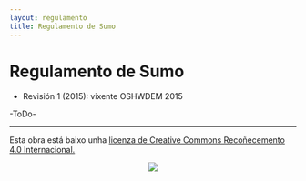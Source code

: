 ```yaml
---
layout: regulamento
title: Regulamento de Sumo
---
```


# Regulamento de Sumo

  - Revisión 1 (2015): vixente OSHWDEM 2015

-ToDo-

----

Esta obra está baixo unha <a rel="license" href="http://creativecommons.org/licenses/by/4.0/">licenza de Creative Commons Recoñecemento 4.0 Internacional.</a>
<p align="center">
<img src="https://i.creativecommons.org/l/by/4.0/88x31.png">
</p>
